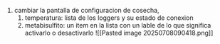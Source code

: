 1. cambiar la pantalla de configuracion de cosecha, 
	1. temperatura: lista de los loggers y su estado de conexion
	2. metabisulfito: un item en la lista con un lable de lo que significa activarlo o desactivarlo 
 ![[Pasted image 20250708090418.png]]